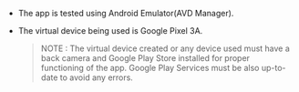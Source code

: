 * The app is tested using Android Emulator(AVD Manager).

* The virtual device being used is Google Pixel 3A.

  > NOTE : The virtual device created or any device used must have a back camera and Google Play Store installed for proper functioning of the app. Google Play Services must be also up-to-date to avoid any errors.
